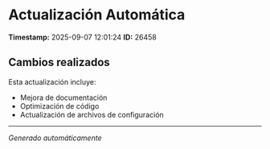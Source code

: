 # Actualización Automática

**Timestamp:** 2025-09-07 12:01:24
**ID:** 26458

## Cambios realizados

Esta actualización incluye:
- Mejora de documentación
- Optimización de código
- Actualización de archivos de configuración

---
*Generado automáticamente*
